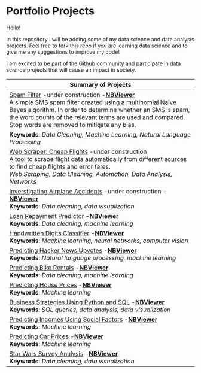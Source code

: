 # Portfolio Projects

Hello!

In this repository I will be adding some of my data science and data analysis projects. Feel free to fork this repo if you are learning data science and to give me any suggestions to improve my code!

I am excited to be part of the Github community and participate in data science projects that will cause an impact in society. 

|Summary of Projects|
|---|
|[Spam Filter](spam_filter/spam_filter.ipynb) -under construction -**[NBViewer](http:/nbviewer.jupyter.org/github/asisloustau/portfolio_projects/blob/master/spam_filter/spam_filter.ipynb)**<br>A simple SMS spam filter created using a multinomial Naive Bayes algorithm. In order to determine whether an SMS is spam, the word counts of the relevant terms are used and compared. Stop words are removed to mitigate any bias.
__Keywords__: *Data Cleaning, Machine Learning, Natural Language Processing*|
|[Web Scraper: Cheap Flights](webscraper_cheapflights/scraper.py) -under construction <br>A tool to scrape flight data automatically from different sources to find cheap flights and error fares.<br>*Web Scraping, Data Cleaning, Automation, Data Analysis, Networks*|
|[Inverstigating Airplane Accidents](investigating_airplane_accidents/aviation_analysis.ipynb) -under construction -**[NBViewer](http:/nbviewer.jupyter.org/github/asisloustau/portfolio_projects/blob/master/investigating_airplane_accidents/aviation_analysis.ipynb)**<br>__Keywords__: *Data cleaning, data visualization*|
|[Loan Repayment Predictor](loan_payment_predictor/loan_payment_predictor.ipynb) -**[NBViewer](http:/nbviewer.jupyter.org/github/asisloustau/portfolio_projects/blob/master/loan_payment_predictor/loan_payment_predictor.ipynb)**<br>__Keywords__: *Data cleaning, machine learning*|
|[Handwritten Digits Classifier](handwritten_digits_classifier/digit_classifier.ipynb) -**[NBViewer](http:/nbviewer.jupyter.org/github/asisloustau/portfolio_projects/blob/master/handwritten_digits_classifier/digit_classifier.ipynb)**<br>__Keywords__: *Machine learning, neural networks, computer vision*|
|[Predicting Hacker News Upvotes](natural_language_processing_predicting_upvotes/predicting_upvotes.ipynb) -**[NBViewer](http:/nbviewer.jupyter.org/github/asisloustau/portfolio_projects/blob/master/natural_language_processing_predicting_upvotes/predicting_upvotes.ipynb)**<br>__Keywords__: *Natural language processing, machine learning*|
|[Predicting Bike Rentals](predicting_bike_rentals/predicting_bike_rentals.ipynb) -**[NBViewer](http:/nbviewer.jupyter.org/github/asisloustau/portfolio_projects/blob/master/predicting_bike_rentals/predicting_bike_rentals.ipynb)**<br>__Keywords__: *Data cleaning, machine learning*|
|[Predicting House Prices](LR_predicting_house_sale_prices/LR_house_prices.ipynb) -**[NBViewer](http:/nbviewer.jupyter.org/github/asisloustau/portfolio_projects/blob/master/LR_predicting_house_sale_prices/LR_house_prices.ipynb)**<br>__Keywords__: *Machine learning*|
|[Business Strategies Using Python and SQL](SQL_business_strategy/Business_Analysis.ipynb) -**[NBViewer](http:/nbviewer.jupyter.org/github/asisloustau/portfolio_projects/blob/master/SQL_business_strategy/Business_Analysis.ipynb)**<br>__Keywords__: *SQL queries, data analysis, data visualization*|
|[Predicting Incomes Using Social Factors](decision_trees_predicting_incomes/Predicting%20Incomes%20-%20Decision%20Trees.ipynb) -**[NBViewer](http:/nbviewer.jupyter.org/github/asisloustau/portfolio_projects/blob/master/decision_trees_predicting_incomes/Predicting%20Incomes%20-%20Decision%20Trees.ipynb)**<br>__Keywords__: *Machine learning*|
|[Predicting Car Prices](KNN_predicting_car_prices/knn_car_prices.ipynb) -**[NBViewer](http:/nbviewer.jupyter.org/github/asisloustau/portfolio_projects/blob/master/KNN_predicting_car_prices/knn_car_prices.ipynb)**<br>__Keywords__: *Machine learning*|
|[Star Wars Survey Analysis](star_wars/star_wars_analysis.ipynb) -**[NBViewer](http:/nbviewer.jupyter.org/github/asisloustau/portfolio_projects/blob/master/star_wars/star_wars_analysis.ipynb)**<br>__Keywords__: *Data cleaning, data visualization*|
